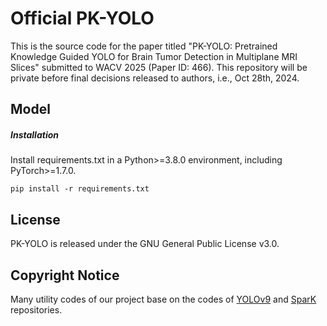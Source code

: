 # Official PK-YOLO
This is the source code for the paper titled "PK-YOLO: Pretrained Knowledge Guided YOLO for Brain Tumor Detection in Multiplane MRI Slices" submitted to WACV 2025 (Paper ID: 466). This repository will be private before final decisions released to authors, i.e., Oct 28th, 2024.

## Model

##### Installation
Install requirements.txt in a Python>=3.8.0 environment, including PyTorch>=1.7.0.
```
pip install -r requirements.txt
```

## License
PK-YOLO is released under the GNU General Public License v3.0.

## Copyright Notice
Many utility codes of our project base on the codes of [YOLOv9](https://github.com/WongKinYiu/yolov9) and [SparK](https://github.com/DingXiaoH/RepVGG) repositories.
<!--
## Errata
'Mamaba YOLO', which is a typo in the first version of the manuscript, shoule be Mamba YOLO.
-->

